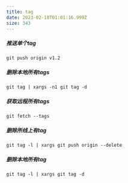 ```yaml
---
title: tag
date: 2023-02-18T01:01:16.999Z
size: 343
---
```

##### 推送单个tag
```shell
git push origin v1.2
```
##### 删除本地所有tags
```shell
git tag | xargs -n1 git tag -d
```
##### 获取远程所有tags
```shell
git fetch --tags
```
##### 删除所线上有tag
```shell
git tag -l | xargs git push origin --delete
```
##### 删除本地所有tag
```shell
git tag -l | xargs git tag -d
```
